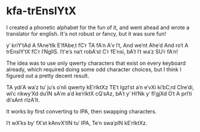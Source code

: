 # kfa-trEnslYtX
I created a phonetic alphabet for the fun of it, and went ahead and wrote a translator for english.  It's not robust or fancy, but it was sure fun!

yˈ kriYˈtAd A fAneˈtIk EˈlfAbeˌt fCˈr TA fAˈn Aˈv Iˈt, And weˈnt Aheˈd And roˈt A trEnslYˈtX fCˈr IˈNglIS.  Iˈt'eˈs naˈt robAˈst Cˈr fEˈnsi, bAˈt Iˈt waˈz SUˈr fAˈn!

The idea was to use only qwerty characters that exist on every keyboard already, which required doing some odd character choices, but I think I figured out a pretty decent result.

TA ydiˈA waˈz tuˈ juˈs oˈnli qwerty kEˈrIktXz TEˈt IgzIˈst aˈn eˈvXi kiˈbCˌrd Clreˈdi, wIˈc rikwyˈXd duˈIN sAˈm aˈd keˈrIktX cQˈsAz, bAˈt yˈ HIˈNk yˈ fIˈgjXd Oˈt A prIˈti diˈsAnt rIzAˈlt.

It works by first converting to IPA, then swapping characters.

Iˈt wXˈks byˈ fXˈst kAnvXˈtIN tuˈ IPA, Teˈn swaˈpIN kEˈrIktXz.
